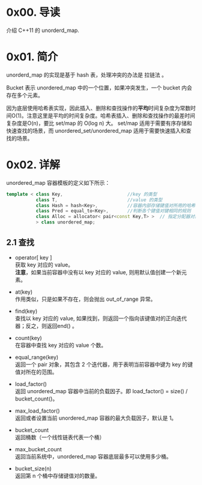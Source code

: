 # 0x00. 导读

介绍 C++11 的 unorderd_map.

# 0x01. 简介

unorderd_map 的实现是基于 hash 表，处理冲突的办法是 拉链法 。 

Bucket 表示 unordered_map 中的一个位置，如果冲突发生，一个 bucket 内会存在多个元素。


因为底层使用哈希表实现，因此插入、删除和查找操作的**平均**时间复杂度为常数时间O(1)。注意这里是平均的时间复杂度。哈希表插入、删除和查找操作的最差时间复杂度是O(n)，要比 set/map 的 O(log n) 大。 set/map 适用于需要有序存储和快速查找的场景，而 unordered_set/unordered_map 适用于需要快速插入和查找的场景。

# 0x02. 详解

unordered_map 容器模板的定义如下所示：  
```c++
template < class Key,                        //key 的类型
           class T,                          //value 的类型
           class Hash = hash<Key>,           //容器内部存储键值对所用的哈希函数
           class Pred = equal_to<Key>,       //判断各个键值对键相同的规则
           class Alloc = allocator< pair<const Key,T> >  // 指定分配器对象的类型
           > class unordered_map;
```

## 2.1 查找

- operator[ key ]  
    获取 key 对应的 value。  
    **注意**，如果当前容器中没有以 key 对应的 value, 则用默认值创建一个新元素。

- at(key)  
    作用类似，只是如果不存在，则会抛出 out_of_range 异常。

- find(key)  
	查找以 key 对应的 value, 如果找到，则返回一个指向该键值对的正向迭代器；反之，则返回end() 。

- count(key)  
	在容器中查找 key 对应的 value 个数。

- equal_range(key)  
    返回一个 pair 对象，其包含 2 个迭代器，用于表明当前容器中键为 key 的键值对所在的范围。

- load_factor()  
	返回 unordered_map 容器中当前的负载因子。即 load_factor() = size() / bucket_count()。

- max_load_factor()	  
    返回或者设置当前 unordered_map 容器的最大负载因子，默认是 1。

- bucket_count  
    返回桶数（一个线性链表代表一个桶）

- max_bucket_count   
    返回当前系统中，unordered_map 容器底层最多可以使用多少桶。

- bucket_size(n)  
    返回第 n 个桶中存储键值对的数量。
